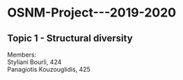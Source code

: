 # OSNM-Project---2019-2020 <br>
## Topic 1 - Structural diversity <br>


Members: <br>
Styliani Bourli, 424 <br>
Panagiotis Kouzouglidis, 425 <br>
